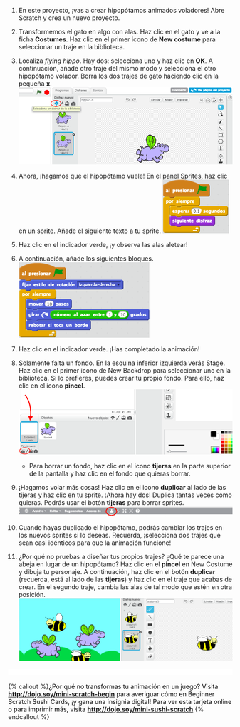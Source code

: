 1. En este proyecto, ¡vas a crear hipopótamos animados voladores! Abre Scratch y crea un nuevo proyecto.

2. Transformemos el gato en algo con alas. Haz clic en el gato y ve a la ficha **Costumes**. Haz clic en el primer icono de **New costume** para seleccionar un traje en la biblioteca.   

3. Localiza _flying hippo_. Hay dos: selecciona uno y haz clic en **OK**. A continuación, añade otro traje del mismo modo y selecciona el otro hipopótamo volador. Borra los dos trajes de gato haciendo clic en la pequeña **x**. ![](NewCostumesHippo.png)

4. Ahora, ¡hagamos que el hipopótamo vuele! En el panel Sprites, haz clic en un sprite. Añade el siguiente texto a tu sprite. ![](ScratchBlocksA.png)

5. Haz clic en el indicador verde, ¡y observa las alas aletear!

6. A continuación, añade los siguientes bloques. ![](ScratchBlocksB.png)

7. Haz clic en el indicador verde. ¡Has completado la animación! 

8. Solamente falta un fondo. En la esquina inferior izquierda verás Stage. Haz clic en el primer icono de New Backdrop para seleccionar uno en la biblioteca. Si lo prefieres, puedes crear tu propio fondo. Para ello, haz clic en el icono **pincel**. ![](NewBackdropSmaller.png)
    * Para borrar un fondo, haz clic en el icono **tijeras** en la parte superior de la pantalla y haz clic en el fondo que quieras borrar.

9. ¡Hagamos volar más cosas! Haz clic en el icono **duplicar** al lado de las tijeras y haz clic en tu sprite. ¡Ahora hay dos! Duplica tantas veces como quieras. Podrás usar el botón **tijeras** para borrar sprites. ![](ScratchDuplicateBtnCircled.png)

10. Cuando hayas duplicado el hipopótamo, podrás cambiar los trajes en los nuevos sprites si lo deseas. Recuerda, ¡selecciona dos trajes que sean casi idénticos para que la animación funcione!

11. ¿Por qué no pruebas a diseñar tus propios trajes?  ¿Qué te parece una abeja en lugar de un hipopótamo? Haz clic en el **pincel** en New Costume y dibuja tu personaje. A continuación, haz clic en el botón **duplicar** \(recuerda, está al lado de las **tijeras**\) y haz clic en el traje que acabas de crear.   En el segundo traje, cambia las alas de tal modo que estén en otra posición. ![](CostumesDrawBees.png)

![](whitespace_20_800.png)

{% callout %}<span style="color: #000000;">¿Por qué no transformas tu animación en un juego? Visita <b>http://dojo.soy/mini-scratch-begin</b> para averiguar cómo en Beginner Scratch Sushi Cards, ¡y gana una insignia digital! Para ver esta tarjeta online o para imprimir más, visita <b>http://dojo.soy/mini-sushi-scratch</b> </span>
{% endcallout %}